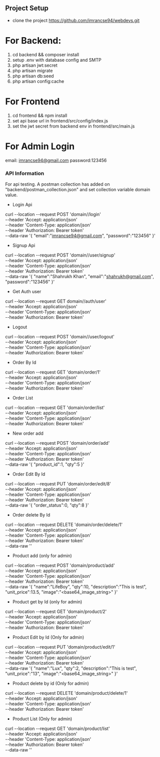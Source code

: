 ## Project Setup
- clone the project https://github.com/imrancse94/webdevs.git

# For Backend:
1. cd backend && composer install
2. setup .env with database config and SMTP
3. php artisan jwt:secret
4. php artisan migrate
5. php artisan db:seed
6. php artisan config:cache

# For Frontend
1. cd frontend && npm install
2. set api base url in frontend/src/config/index.js
3. set the jwt secret from backend env in frontend/src/main.js

# For Admin Login
email: imrancse94@gmail.com
password:123456

### API Information
For api testing. A postman collection has added on "backend/postman_collection.json"
and set collection variable domain value.

- Login Api

curl --location --request POST 'domain//login' \
--header 'Accept: application/json' \
--header 'Content-Type: application/json' \
--header 'Authorization: Bearer token' \
--data-raw '{
    "email":"imrancse94@gmail.com",
    "password":"123456"
}'

- Signup Api

curl --location --request POST 'domain//user/signup' \
--header 'Accept: application/json' \
--header 'Content-Type: application/json' \
--header 'Authorization: Bearer token' \
--data-raw '{
    "name":"Shahrukh Khan",
    "email":"shahrukh@gmail.com",
    "password":"123456"
}'

- Get Auth user

curl --location --request GET domain//auth/user' \
--header 'Accept: application/json' \
--header 'Content-Type: application/json' \
--header 'Authorization: Bearer token'

- Logout

curl --location --request POST 'domain//user/logout' \
--header 'Accept: application/json' \
--header 'Content-Type: application/json' \
--header 'Authorization: Bearer token'

- Order By Id

curl --location --request GET 'domain/order/1' \
--header 'Accept: application/json' \
--header 'Content-Type: application/json' \
--header 'Authorization: Bearer token'

- Order List

curl --location --request GET 'domain/order/list' \
--header 'Accept: application/json' \
--header 'Content-Type: application/json' \
--header 'Authorization: Bearer token'

- New order add

curl --location --request POST 'domain/order/add' \
--header 'Accept: application/json' \
--header 'Content-Type: application/json' \
--header 'Authorization: Bearer token' \
--data-raw '{
    "product_id":1,
    "qty":5
}'

- Order Edit By Id

curl --location --request PUT 'domain/order/edit/8' \
--header 'Accept: application/json' \
--header 'Content-Type: application/json' \
--header 'Authorization: Bearer token' \
--data-raw '{
    "order_status":0,
    "qty":8
}'

- Order delete By Id

curl --location --request DELETE 'domain/order/delete/1' \
--header 'Accept: application/json' \
--header 'Content-Type: application/json' \
--header 'Authorization: Bearer token' \
--data-raw ''

- Product add (only for admin)

curl --location --request POST 'domain/product/add' \
--header 'Accept: application/json' \
--header 'Content-Type: application/json' \
--header 'Authorization: Bearer token' \
--data-raw '{
    "name":"LifeBoy",
    "qty":10,
    "description":"This is test",
    "unit_price":13.5,
    "image":"<base64_image_string>"
}'

- Product get by Id (only for admin)

curl --location --request GET 'domain/product/2' \
--header 'Accept: application/json' \
--header 'Content-Type: application/json' \
--header 'Authorization: Bearer token'


- Product Edit by Id (Only for admin)

curl --location --request PUT 'domain/product/edit/1' \
--header 'Accept: application/json' \
--header 'Content-Type: application/json' \
--header 'Authorization: Bearer token' \
--data-raw '{
    "name":"Lux",
    "qty":2,
    "description":"This is test",
    "unit_price":"13",
    "image":"<base64_image_string>"
}'

- Product delete by id (Only for admin)

curl --location --request DELETE 'domain/product/delete/1' \
--header 'Accept: application/json' \
--header 'Content-Type: application/json' \
--header 'Authorization: Bearer token'

- Product List (Only for admin)

curl --location --request GET 'domain/product/list' \
--header 'Accept: application/json' \
--header 'Content-Type: application/json' \
--header 'Authorization: Bearer token' \
--data-raw ''



